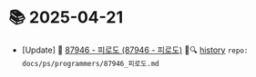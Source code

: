 # 📚 2025-04-21
- [Update] 📙 [87946 - 피로도 (87946 - 피로도)](https://til.qriosity.dev/featured/ps/programmers/87946_피로도) 📃🔍 [history](https://github.com/Queue-ri/TIL/commits/main/docs/ps/programmers/87946_피로도.md?since=2025-04-21T00:00:00Z&until=2025-04-21T23:59:59Z) `repo: docs/ps/programmers/87946_피로도.md`
